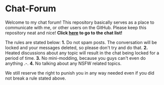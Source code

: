 # Chat-Forum
Welcome to my chat forum! This repository basically serves as a place to communicate with me, or other users on the GitHub. Please keep this repository neat and nice! __**Click [here](https://github.com/Jeydin21/Chat-Forum/discussions) to go to the chat list!**__

The rules are stated below:
**1.** Do not spam posts. The conversation will be locked and your messages deleted, so please don't try and do that.
**2.** Heated discussions about any topic will result in the chat being locked for a period of time.
**3.** No mini-modding, because you guys can't even do anything .-.
**4.** No talking about any NSFW related topics.

We still reserve the right to punish you in any way needed even if you did not break a rule stated above. 
